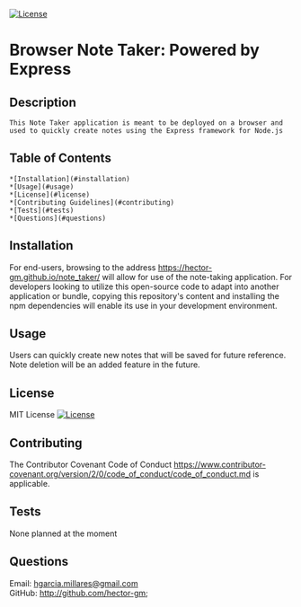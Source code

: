 
[![License](https://img.shields.io/badge/License-OpenSource-yellow.svg)](https://opensource.org/licenses/)

# Browser Note Taker: Powered by Express  

## Description   
    This Note Taker application is meant to be deployed on a browser and used to quickly create notes using the Express framework for Node.js

## Table of Contents 
    *[Installation](#installation) 
    *[Usage](#usage)
    *[License](#license) 
    *[Contributing Guidelines](#contributing) 
    *[Tests](#tests) 
    *[Questions](#questions)


## Installation  
For end-users, browsing to the address https://hector-gm.github.io/note_taker/ will allow for use of the note-taking application. For developers looking to utilize this open-source code to adapt into another application or bundle, copying this repository's content and installing the npm dependencies will enable its use in your development environment.

## Usage  
Users can quickly create new notes that will be saved for future reference. Note deletion will be an added feature in the future.


## License  
MIT License 
[![License](https://img.shields.io/badge/License-OpenSource-yellow.svg)](https://opensource.org/licenses/)

## Contributing 

The Contributor Covenant Code of Conduct 
https://www.contributor-covenant.org/version/2/0/code_of_conduct/code_of_conduct.md is applicable. 

## Tests  
None planned at the moment 

## Questions 
Email: hgarcia.millares@gmail.com  
GitHub: http://github.com/hector-gm;

